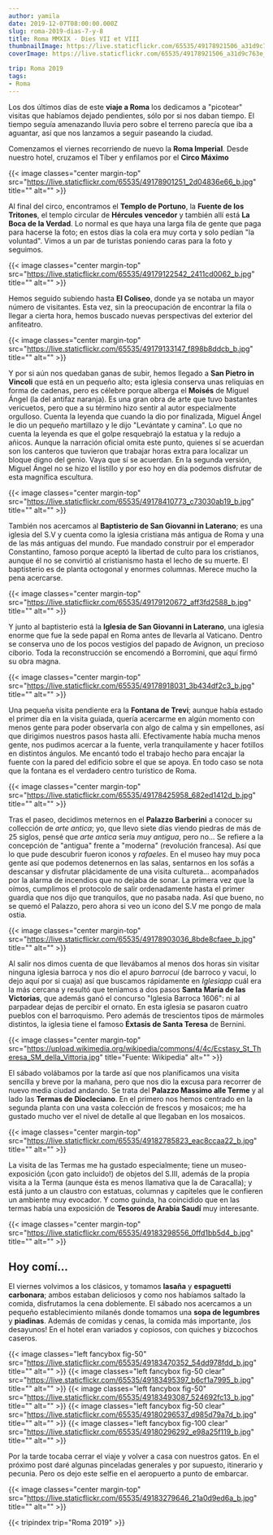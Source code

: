 ```yaml
---
author: yamila
date: 2019-12-07T08:00:00.000Z
slug: roma-2019-dias-7-y-8
title: Roma MMXIX - Dies VII et VIII
thumbnailImage: https://live.staticflickr.com/65535/49178921506_a31d9c763e_z.jpg
coverImage: https://live.staticflickr.com/65535/49178921506_a31d9c763e_b.jpg

trip: Roma 2019
tags:
- Roma
---
```


Los dos últimos días de este **viaje a Roma** los dedicamos a "picotear" visitas que habíamos dejado pendientes, sólo por si nos daban tiempo. El tiempo seguía amenazando lluvia pero sobre el terreno parecía que iba a aguantar, así que nos lanzamos a seguir paseando la ciudad.

<!--more-->

Comenzamos el viernes recorriendo de nuevo la **Roma Imperial**. Desde nuestro hotel, cruzamos el Tíber y enfilamos por el **Circo Máximo**

{{< image classes="center margin-top" src="https://live.staticflickr.com/65535/49178901251_2d04836e66_b.jpg" title="" alt="" >}}

Al final del circo, encontramos el **Templo de Portuno**, la **Fuente de los Tritones**, el templo circular de **Hércules vencedor** y también allí está **La Boca de la Verdad**. Lo normal es que haya una larga fila de gente que paga para hacerse la foto; en estos días la cola era muy corta y solo pedían "la voluntad". Vimos a un par de turistas poniendo caras para la foto y seguimos.

{{< image classes="center margin-top" src="https://live.staticflickr.com/65535/49179122542_2411cd0062_b.jpg" title="" alt="" >}}

Hemos seguido subiendo hasta **El Coliseo**, donde ya se notaba un mayor número de visitantes. Esta vez, sin la preocupación de encontrar la fila o llegar a cierta hora, hemos buscado nuevas perspectivas del exterior del anfiteatro.

{{< image classes="center margin-top" src="https://live.staticflickr.com/65535/49179133147_f898b8ddcb_b.jpg" title="" alt="" >}}

Y por si aún nos quedaban ganas de subir, hemos llegado a **San Pietro in Vincoli** que está en un pequeño alto; esta iglesia conserva unas reliquias en forma de cadenas, pero es célebre porque alberga el **Moisés** de Miguel Ángel (la del antifaz naranja). Es una gran obra de arte que tuvo bastantes vericuetos, pero que a su término hizo sentir al autor especialmente orgulloso. Cuenta la leyenda que cuando la dio por finalizada, Miguel Ángel le dio un pequeño martillazo y le dijo "Levántate y camina". Lo que no cuenta la leyenda es que el golpe resquebrajó la estatua y la redujo a añicos. Aunque la narración oficial omita este punto, quienes sí se acuerdan son los canteros que tuvieron que trabajar horas extra para localizar un bloque digno del genio. Vaya que sí se acuerdan. En la segunda versión, Miguel Ángel no se hizo el listillo y por eso hoy en día podemos disfrutar de esta magnífica escultura.

{{< image classes="center margin-top" src="https://live.staticflickr.com/65535/49178410773_c73030ab19_b.jpg" title="" alt="" >}}

También nos acercamos al **Baptisterio de San Giovanni in Laterano**; es una iglesia del S.V y cuenta como la iglesia cristiana más antigua de Roma y una de las más antiguas del mundo. Fue mandado construir por el emperador Constantino, famoso porque aceptó la libertad de culto para los cristianos, aunque él no se convirtió al cristianismo hasta el lecho de su muerte. El baptisterio es de planta octogonal y enormes columnas. Merece mucho la pena acercarse.

{{< image classes="center margin-top" src="https://live.staticflickr.com/65535/49179120672_aff3fd2588_b.jpg" title="" alt="" >}}

Y junto al baptisterio está la **Iglesia de San Giovanni in Laterano**, una iglesia enorme que fue la sede papal en Roma antes de llevarla al Vaticano. Dentro se conserva uno de los pocos vestigios del papado de Avignon, un precioso ciborio. Toda la reconstrucción se encomendó a Borromini, que aquí firmó su obra magna.

{{< image classes="center margin-top" src="https://live.staticflickr.com/65535/49178918031_3b434df2c3_b.jpg" title="" alt="" >}}

Una pequeña visita pendiente era la **Fontana de Trevi**; aunque había estado el primer día en la visita guiada, quería acercarme en algún momento con menos gente para poder observarla con algo de calma y sin empellones, así que dirigimos nuestros pasos hasta allí. Efectivamente había mucha menos gente, nos pudimos acercar a la fuente, verla tranquilamente y hacer fotillos en distintos ángulos. Me encantó todo el trabajo hecho para encajar la fuente con la pared del edificio sobre el que se apoya. En todo caso se nota que la fontana es el verdadero centro turístico de Roma.

{{< image classes="center margin-top" src="https://live.staticflickr.com/65535/49178425958_682ed1412d_b.jpg" title="" alt="" >}}

Tras el paseo, decidimos meternos en el **Palazzo Barberini** a conocer su collección de *arte antica*; yo, que llevo siete días viendo piedras de más de 25 siglos, pensé que *arte antica* sería *muy antigua*, pero no... Se refiere a la concepción de "antigua" frente a "moderna" (revolución francesa). Así que lo que pude descubrir fueron iconos y *rafaeles*. En el museo hay muy poca gente así que podemos detenernos en las salas, sentarnos en los sofás a descansar y disfrutar plácidamente de una visita cultureta... acompañados por la alarma de incendios que no dejaba de sonar. La primera vez que la oímos, cumplimos el protocolo de salir ordenadamente hasta el primer guardia que nos dijo que tranquilos, que no pasaba nada. Así que bueno, no se quemó el Palazzo, pero ahora si veo un icono del S.V me pongo de mala ostia.

{{< image classes="center margin-top" src="https://live.staticflickr.com/65535/49178903036_8bde8cfaee_b.jpg" title="" alt="" >}}

Al salir nos dimos cuenta de que llevábamos al menos dos horas sin visitar ninguna iglesia barroca y nos dio el apuro *barrocui* (de barroco y vacui, lo dejo aquí por si cuaja) así que buscamos rápidamente en *Iglesiapp* cuál era la más cercana y resultó que teníamos a dos pasos **Santa María de las Victorias**, que además ganó el concurso "Iglesia Barroca 1606": ni al parpadear dejas de percibir el ornato. En esta iglesia se pasaron cuatro pueblos con el barroquismo. Pero además de trescientos tipos de mármoles distintos, la iglesia tiene el famoso **Éxtasis de Santa Teresa** de Bernini.

{{< image classes="center margin-top" src="https://upload.wikimedia.org/wikipedia/commons/4/4c/Ecstasy_St_Theresa_SM_della_Vittoria.jpg" title="Fuente: Wikipedia" alt="" >}}

El sábado volábamos por la tarde así que nos planificamos una visita sencilla y breve por la mañana, pero que nos dio la excusa para recorrer de nuevo media ciudad andando. Se trata del **Palazzo Massimo alle Terme** y al lado las **Termas de Diocleciano**. En el primero nos hemos centrado en la segunda planta con una vasta colección de frescos y mosaicos; me ha gustado mucho ver el nivel de detalle al que llegaban en los mosaicos.

{{< image classes="center margin-top" src="https://live.staticflickr.com/65535/49182785823_eac8ccaa22_b.jpg" title="" alt="" >}}

La visita de las Termas me ha gustado especialmente; tiene un museo-exposición (¡con gato incluido!) de objetos del S.III, además de la propia visita a la Terma (aunque ésta es menos llamativa que la de Caracalla); y está junto a un claustro con estatuas, columnas y capiteles que le confieren un ambiente muy evocador. Y como guinda, ha coincidido que en las termas había una exposición de **Tesoros de Arabia Saudí** muy interesante.

{{< image classes="center margin-top" src="https://live.staticflickr.com/65535/49183298556_0ffd1bb5d4_b.jpg" title="" alt="" >}}

## Hoy comí...

El viernes volvimos a los clásicos, y tomamos **lasaña** y **espaguetti carbonara**; ambos estaban deliciosos y como nos habíamos saltado la comida, disfrutamos la cena doblemente. El sábado nos acercamos a un pequeño establecimiento milanés donde tomamos una **sopa de legumbres** y **piadinas**. Además de comidas y cenas, la comida más importante, ¡los desayunos! En el hotel eran variados y copiosos, con quiches y bizcochos caseros.

{{< image classes="left fancybox fig-50" src="https://live.staticflickr.com/65535/49183470352_54dd978fdd_b.jpg" title="" alt="" >}}
{{< image classes="left fancybox fig-50 clear" src="https://live.staticflickr.com/65535/49183495397_b6cf1a7995_b.jpg" title="" alt="" >}}
{{< image classes="left fancybox fig-50" src="https://live.staticflickr.com/65535/49183493087_524692fc13_b.jpg" title="" alt="" >}}
{{< image classes="left fancybox fig-50 clear" src="https://live.staticflickr.com/65535/49180296537_d985d79a7d_b.jpg" title="" alt="" >}}
{{< image classes="left fancybox fig-100 clear" src="https://live.staticflickr.com/65535/49180296292_e98a25f119_b.jpg" title="" alt="" >}}

Por la tarde tocaba cerrar el viaje y volver a casa con nuestros gatos. En el próximo post daré algunas pinceladas generales y por supuesto, itinerario y pecunia. Pero os dejo este selfie en el aeropuerto a punto de embarcar.

{{< image classes="center margin-top" src="https://live.staticflickr.com/65535/49183279646_21a0d9ed6a_b.jpg" title="" alt="" >}}

{{< tripindex trip="Roma 2019" >}}
